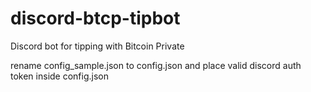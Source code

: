 # discord-btcp-tipbot

Discord bot for tipping with Bitcoin Private


rename config_sample.json to config.json and place valid discord auth token inside config.json
